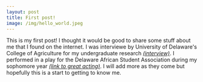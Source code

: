 ```yaml
---
layout: post
title: First post!
image: /img/hello_world.jpeg
---
```


This is my first post! I thought it would be good to share some stuff about me that I found on the internet. I was interviewe by University of Delaware's College of Agriculture for my undergraduate research [_(interview)_](https://canr.udel.edu/blog/ud-undergraduate-felix-ackon-studies-statistics-markov-chains/). I performed in a play for the Delaware African Student Association during my sophomore year [_(link to great acting)_](https://youtu.be/qCbCt_dbSTU?t=406). I will add more as they come but hopefully this is a start to getting to know me.
